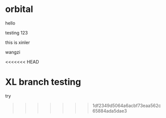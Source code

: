 # orbital

hello 

testing 123

this is xinler

wangzi


<<<<<<< HEAD


XL branch testing
=======
try
>>>>>>> 1df2349d5064a6acbf73eaa562c65884ada5dae3
